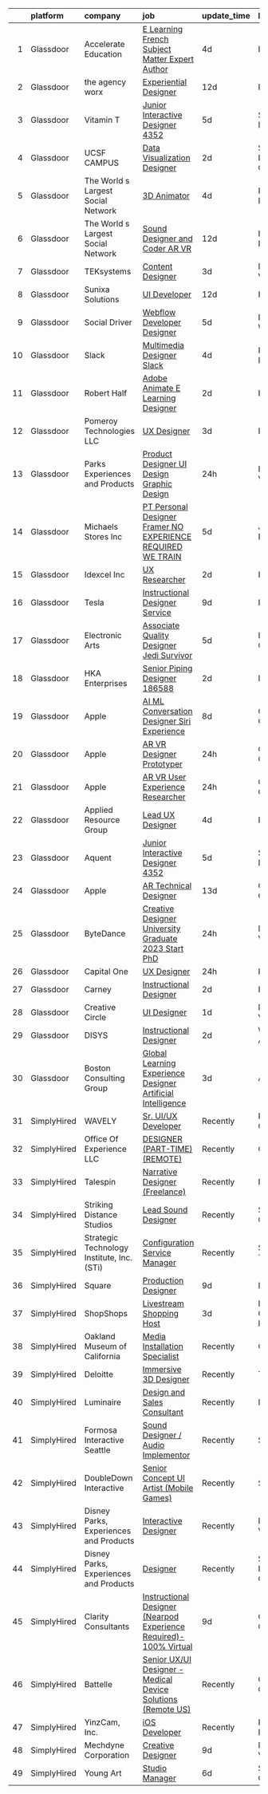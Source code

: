 

|    | platform    | company                                    | job                                                                                                                                                                                                                                                                                                                                                                                                                                                                                                                                                                                                                                                                                                                                                                                                                                                                                                                                                                                                                                                                                                                                                                                                                                                                                                                                                                                            | update_time   | location                    |
|---:|:------------|:-------------------------------------------|:-----------------------------------------------------------------------------------------------------------------------------------------------------------------------------------------------------------------------------------------------------------------------------------------------------------------------------------------------------------------------------------------------------------------------------------------------------------------------------------------------------------------------------------------------------------------------------------------------------------------------------------------------------------------------------------------------------------------------------------------------------------------------------------------------------------------------------------------------------------------------------------------------------------------------------------------------------------------------------------------------------------------------------------------------------------------------------------------------------------------------------------------------------------------------------------------------------------------------------------------------------------------------------------------------------------------------------------------------------------------------------------------------|:--------------|:----------------------------|
|  1 | Glassdoor   | Accelerate Education                       | [E Learning French Subject Matter Expert Author](https://www.glassdoor.com/partner/jobListing.htm?pos=106&ao=1110586&s=58&guid=000001839cac2199ac59a2d0501c6049&src=GD_JOB_AD&t=SR&vt=w&ea=1&cs=1_b5220df3&cb=1664780870541&jobListingId=1008167725099&cpc=32EE424DE2B657EB&jrtk=3-0-1geeao8e52bg7001-1geeao8h3hapv800-f973dfeba91b85d8--6NYlbfkN0C7xa7DVYBH82EOrPVl9wy0CRhCvggGIIc2dbSrXoZxjXj4ca3eaZqWrV7d1hEiga4Go4wP9EFc87mJf5jnSXbOl3Dm8Co13xOvY2qlYcTvjSbZ3ZsWK9JYS8Zq9FktvZZhq5g2j9I7rCaVMGkeZ4cBbT44wQtvlfMTPYQ-kmp50_Z5Cn5vzaAgrPryaeKzTzDMB33X_8sQgRXxnSvuBF5w8uhYavdks4BeVCe9Kj2MQ-Y1IX9MD4hKL08j9Kfkz1mnLhN9aATcSWI5moEQFXVrcBmPcauBwYkw0aZfeI1PFxuWeiVz3uRebIf1hxEa-DsNMKDIQirr-qz3IDnFoPM4-GkK3_fbK6_wjH4hYq4ycZtM5j3cRhts5EapmZOqxgCgklYprglLzlzAma5s_zZgW0bu5ZHMWPO4HtHn9cOwLXEbUfM2TCGVdm7H15MqJziTFIJMP26YwkzvuXNnSj7tHc5CMaypaC8V1wiN1p2XKn-IFEKFU96WqwnkEsXtBOkOIOLO91_j9H-eFhTVdG9_IIAwvAK6latJAXRrU-jevA%3D%3D)                                                                                                                                                                                                                                                                                                                                                                                                                                                          | 4d            | Remote                      |
|  2 | Glassdoor   | the agency worx                            | [Experiential Designer](https://www.glassdoor.com/partner/jobListing.htm?pos=118&ao=1110586&s=58&guid=000001839cac2199ac59a2d0501c6049&src=GD_JOB_AD&t=SR&vt=w&ea=1&cs=1_8b34b5b9&cb=1664780870543&jobListingId=1008151740696&cpc=654405A9B1E0A9F5&jrtk=3-0-1geeao8e52bg7001-1geeao8h3hapv800-e83289c7879a3890--6NYlbfkN0CNOKpjDIEH11s39GTuUki_mvxNbnX5BtDlH5CMrheAnKze_5JrwQ4joDkGUDohP_Swb8kvI57IGVheLEyWrqJYH2sZnkTZ72lSr6eYAZElRuXevluXizbSRAX2H05GsReTl3_dZG9GrYnvLAAnyH0JKj5A_zXyUM5OFuG20dR5aHIWOBED_kWMYdQb-djhSOKnizLzvD1GczOVSE-IesgXmHbNYcxLxdr_7AEs8T07n33n2mXeqp6t-4zIV9MPcvb4_tm7spukcQAKVeBb_U2zHsBVaKB7qsQH_NpqYoviKqwEwZbQd3gd_SGBiD9k94k6KGm6Yxcr9Gal5zllOHMnRBdZsFDs-jeV2x3PJHiDdQq8giArnDJgwHUtuTUBaQ2Jo4-kPk8Qs7bYrcIwflhW3LLw8ZnnLIU75w1KbRYm4-IobBisgZCc-cv7PHwjpxCfLI0jVauAaJ-s0wFvS9mFlLdJBRPSYvpC-kkfls38U80Zf6WL84iDYCBdVLj3D1n6afW9YY6ygQ%3D%3D)                                                                                                                                                                                                                                                                                                                                                                                                                                                                                                                   | 12d           | Remote                      |
|  3 | Glassdoor   | Vitamin T                                  | [Junior Interactive Designer  4352 ](https://www.glassdoor.com/partner/jobListing.htm?pos=109&ao=1110586&s=58&guid=000001839cac2199ac59a2d0501c6049&src=GD_JOB_AD&t=SR&vt=w&cs=1_9cacc2c6&cb=1664780870541&jobListingId=1008165450943&cpc=1CBFC3E34E2A31FF&jrtk=3-0-1geeao8e52bg7001-1geeao8h3hapv800-45dbbc2ffe009176--6NYlbfkN0DMrcEu7yrtATojKJA7cEzGQ3FdRGWLh0CZQInL4ECGI6k5tN82kdM0cJmh4vC7GgggQDvIJaME93-siCc8CewYdoUSr6PBPqrEG1KDMMpBVW3MGgeniwtBM2cZMBedkwMam2HPc019PgExOQnT7OpD9fpgr0syFxiBw5Z7WHLau1KrP4PXkGfbg7gbjKy8KokxqDTKAWQVRvrGNxrr0zKPPeQOE43M6gbourjCO2KElZOFQHaAnneQOK7lr_PABUNkOvqXnaHaE6YDPebbSDuWQGbCed4gRd8PH61O88ZkVChNY67euNANZwjAEJG7btqoR_JgXNR9N4ZvmiAaH3MMncl7dPAlqSmNrRkHG1S90aENlaWhtubautsB0FuzDFUWo08sroh1nTA1mjgwEuyf_Fm1PxkwI2Msw0EFjniqUk9sWFuUjnfxiiewaD1sDjPbjuBGdUUZuUd7azddZWheK-dGkoZ5dhy-fB0dDjU1nG1CMPb7Afem)                                                                                                                                                                                                                                                                                                                                                                                                                                                                                                                                       | 5d            | Santa Monica, CA            |
|  4 | Glassdoor   | UCSF CAMPUS                                | [Data Visualization Designer](https://www.glassdoor.com/partner/jobListing.htm?pos=105&ao=1110586&s=58&guid=000001839cac2199ac59a2d0501c6049&src=GD_JOB_AD&t=SR&vt=w&cs=1_21a4337e&cb=1664780870540&jobListingId=1008175438194&cpc=7AD1D84939BBEEF3&jrtk=3-0-1geeao8e52bg7001-1geeao8h3hapv800-3ddd33dddd30a37c--6NYlbfkN0DV5zfOjZnuakp9BqzDSh5w73EqaSI6i0_SpZHZC4xfL8FOZenw8RkJ5MpkKsEAeD-fC9hkLsFomHZMQbtX1YewfwjMm21nRU-ulcLmzzsBX-JuxtNy-Q9arib1mQr_GtB54jg6F9pvbGVZKoty5Kr79vpQ90Y2G_ZgdmjJLMsFAziNciHbsf7gKnV_AAXbhja-VXVZ_8FCRWgCwMn8yRPDHGnDxlbc_OhpGnKNXZMnwMofnVakAUtFSq8sqhHjVWcLRJLu-YmnR1fhIeoS--Y3z5QrTWsoNbTy_Y5KyRvnfTWSi7J3XMiITnHFt8nPwjg0EYqJky1nX02BW7_q6Np2Do3XqYrrXdzIFGrV_rOGv2Fx5NkBfT58nny7wIPq_QsUfShmIDJfuu78bXtRIgcPOFT-XT8nBq5amBaNfl5n6b6zqQHa3lvgD4Dz3EsjsPC9vuE7HY9n8FZtWQPW9Hyi)                                                                                                                                                                                                                                                                                                                                                                                                                                                                                                                                                                              | 2d            | San Francisco, CA           |
|  5 | Glassdoor   | The World s Largest Social Network         | [3D Animator](https://www.glassdoor.com/partner/jobListing.htm?pos=120&ao=1110586&s=58&guid=000001839cac2199ac59a2d0501c6049&src=GD_JOB_AD&t=SR&vt=w&ea=1&cs=1_30f29d1e&cb=1664780870543&jobListingId=1008169714736&cpc=3DB599BF2F4828F0&jrtk=3-0-1geeao8e52bg7001-1geeao8h3hapv800-c4cafb154d968ce1--6NYlbfkN0DSgjPPcnEdvoK3uuxfISLALE6pB1FR7YSHOr_tSg5_QGIhoz_2VqUepdcKLBLI_zSRz2imGkYwtHj4R2nPfAskDiHF-ujHuxSXyrFYSstU-PYMJmKdqUR-jbyw1-K9xgTOtCAWs-dPtDjAIv937ur3xSlnV4-ilVHinujZCegBKGfAAVVMSFzYnfr3OiS7kSQDuwOGPuAjU-SpYVm88W2i_wCr4ohBEEPOS29V0aUO3CamQ1DstPEWm6GCu9blL1tMt8f-bD3RC8UPcjkUAl6Jm0RGAKzNosuUfrjnHjgUDH69OtY1DQbG7ol6Ah4eZrJJWBNGghtFtxGNiYYBGf9LUyXPgO3mDbhm7-gREaHWe809Yxcmk_GLInRbm9dQ-q197yPFY-3GTMwKfRo079BK4IPcddShJnkvQQWSpzuL9pB53nLkLFNHMJua7x2JPmKzW69EFEBtedWPpS7p4gji7xmAjxpFYDJNKkyUmphNSb3rrIvMZqWqrXLJA8TPo8ZuXFeQBJXQjoPFIQR-B8FzoStxeH0uq3OTDCLiM6NEmesRTgxVxNsXjZ2z1_MJinBrnpFnfQKzdGgqnlw-GoH6)                                                                                                                                                                                                                                                                                                                                                                                                                                                         | 4d            | New York, NY                |
|  6 | Glassdoor   | The World s Largest Social Network         | [Sound Designer and Coder  AR VR ](https://www.glassdoor.com/partner/jobListing.htm?pos=119&ao=1110586&s=58&guid=000001839cac2199ac59a2d0501c6049&src=GD_JOB_AD&t=SR&vt=w&ea=1&cs=1_3f0894ae&cb=1664780870543&jobListingId=1008152609302&cpc=7F6F94E2229B3AB5&jrtk=3-0-1geeao8e52bg7001-1geeao8h3hapv800-2e4686032645991a--6NYlbfkN0DSgjPPcnEdvoK3uuxfISLALE6pB1FR7YSHOr_tSg5_QGIhoz_2VqUepdcKLBLI_zTYRTCT7JhMtiqNi3OrP12b133eqrb4zF0RxCKguowJYcZ3twGcq35OXFJs7qXKjHS0o_vS0FzujrqtOQ-aspwmXOze3vAbfrr7yvZ9EtAJKccyYa_KeK7e2SqW48ZOlkZ0AdkOVEmltEDjY5rhTkOD5Lvn1EIQ-_WLb_X_zqnJgmbEcjOBxGAts-zSUPKJBWv0udFf12Z0rZziwMm0h32A45ieUA8libmFa8HhFs4JmcZJXihzbEvtjbcLOFzzg_aVM2zHhfxs_Fn6wiYNQqUEiJzi8q6z4Da5p9_sp2aBXAxXZy41_jiFozLH7HVxrvFnyL9JmqVXwSZ1l4KJs4Apmu0fBghq3Jv-PZccCjakR0POO4W8GB5YAMT9RhSaydaJVwT58Rk6RmXhyu_pkz3ofnI60RLT19ByrgMsJPgUsvw9vRbSckCZyLCxaDhgwddXGMByN_kjD0zpWUCF5KtHZdoCcp8NglPHGV8UDSWvyKmq5gQQpBClEGaeLnDZwauFY-L35JPJy8exnURKqqUn)                                                                                                                                                                                                                                                                                                                                                                                                                                    | 12d           | Philadelphia, PA            |
|  7 | Glassdoor   | TEKsystems                                 | [Content Designer](https://www.glassdoor.com/partner/jobListing.htm?pos=121&ao=1110586&s=58&guid=000001839cac2199ac59a2d0501c6049&src=GD_JOB_AD&t=SR&vt=w&cs=1_6df0dd10&cb=1664780870543&jobListingId=1008172766137&cpc=2CAED5C921A5F994&jrtk=3-0-1geeao8e52bg7001-1geeao8h3hapv800-5c23b0692e70d235--6NYlbfkN0AuKz8EBO1xHDEL7V2YF9xF3dC_I9B9i-Zw2Jh8clPMK3KTieKealHQMRxLfyLBLKJ4QXP66uOfdwizqrx5IHsmziXrGj8iTkYpk2ObmCVm1Sf5eFc0v86RIiYqSTutH28uyHBUSROFHEdjVCAEDm-WQoNW0BvX-pATjsluuwQ9npgOwAp0_rzHpdRG9JQ7g8tSeNtvg6T7xpGVFDwFivpS3o9yMNcGDCClQM67J0XOp71_-KbSnPKQp4WCz2ZMOUvlxPzRhrgBa-Pi3cdM3-Mw9dYgSvK5b-BKkVXstfrtvfigT6k9odQ8Mw6BwW11EwlUU4xbraY9NOzPX63nDWcS_GPSggmt6OMcdj9cmC-0sSBwHl6ik9C9f5sTFe2CiSoBK-pTQ6cmmPSlGnHbjMMCy0fbu0gdhH3OCvxTlWCNO17najkObWTA0qf9eskVpNxBeGLq4kG5u9aQY0HxXmN6fCF_ILunn9XhDUmWKy8VwjCN0SXW3Tg6WLNOw8vyKS_QsRDlrb6yIHzyLbG2xNKnxtwa6JdNbMEB0Ktk5FsU81J1ulT1vydjqX1r92LJCtMfI_CjH2zV-jS9yZoYyR7d4ik7DpEWGt2dMRWIvsGkOqcXQ24FNat5G4TotefdDeR8iWHOA5tvvm8dEQgLQecVMMz1iyzhv38aNM9qgkvZiYOgDVbwD9CJfMlTzV4KDxR2yeKkOBaEF_6iFBNsR2iV_4NiYJr2Q2dKfeMY8Ro9PAKGeh620xVnivO_PaynG6nlXrBg6U1dDke5IcWdv7TRqsufiBfgQRnQx5VfKqXwl-Zbgu4s-wzEvGfWXUa6ag1cPfFwQiQp73axV_RN7_VLs3wbdHHmq1uSGRu8Y_U0UHNj7dpAR_nmQ2ApCh8Cxu5pFUK8PaO4keXfmmdpuz1E6q5yN3NBY8fQxoO6O_Qp2w%3D%3D)                                                                                             | 3d            | Mountain View, CA           |
|  8 | Glassdoor   | Sunixa Solutions                           | [UI Developer](https://www.glassdoor.com/partner/jobListing.htm?pos=126&ao=1136043&s=58&guid=000001839cac2199ac59a2d0501c6049&src=GD_JOB_AD&t=SR&vt=w&ea=1&cs=1_d8cf8f31&cb=1664780870544&jobListingId=1008151517508&jrtk=3-0-1geeao8e52bg7001-1geeao8h3hapv800-1be69a345728f09d-)                                                                                                                                                                                                                                                                                                                                                                                                                                                                                                                                                                                                                                                                                                                                                                                                                                                                                                                                                                                                                                                                                                             | 12d           | Remote                      |
|  9 | Glassdoor   | Social Driver                              | [Webflow Developer Designer](https://www.glassdoor.com/partner/jobListing.htm?pos=130&ao=1136043&s=58&guid=000001839cac2199ac59a2d0501c6049&src=GD_JOB_AD&t=SR&vt=w&ea=1&cs=1_1b599243&cb=1664780870544&jobListingId=1008166698820&jrtk=3-0-1geeao8e52bg7001-1geeao8h3hapv800-e17e88c4ed5d0655-)                                                                                                                                                                                                                                                                                                                                                                                                                                                                                                                                                                                                                                                                                                                                                                                                                                                                                                                                                                                                                                                                                               | 5d            | Bellingham, WA              |
| 10 | Glassdoor   | Slack                                      | [Multimedia Designer   Slack](https://www.glassdoor.com/partner/jobListing.htm?pos=127&ao=1136043&s=58&guid=000001839cac2199ac59a2d0501c6049&src=GD_JOB_AD&t=SR&vt=w&cs=1_aa2d1ab9&cb=1664780870544&jobListingId=1008168600721&jrtk=3-0-1geeao8e52bg7001-1geeao8h3hapv800-41edc992cc70fed2-)                                                                                                                                                                                                                                                                                                                                                                                                                                                                                                                                                                                                                                                                                                                                                                                                                                                                                                                                                                                                                                                                                                   | 4d            | New York, NY                |
| 11 | Glassdoor   | Robert Half                                | [Adobe Animate E Learning Designer](https://www.glassdoor.com/partner/jobListing.htm?pos=122&ao=1110586&s=58&guid=000001839cac2199ac59a2d0501c6049&src=GD_JOB_AD&t=SR&vt=w&ea=1&cs=1_fc051688&cb=1664780870544&jobListingId=1008174208456&cpc=451933188B21919D&jrtk=3-0-1geeao8e52bg7001-1geeao8h3hapv800-e44cb873e4c5f742--6NYlbfkN0CpzDdaQkua3np5pkmj49lKioZwmwxQ-yx5plwbYmV_M5St0DD8rCm1jUOl75MmY2EGx5Gp5zIlKcq1jkiD2SQ7y6Of9Eg9JKF7Zr7ZNQGjlDaLLDketaZ8jXIAExsysTkFRlUY_2VS9-k6g1AhFXP_4BavOt6vcFmij7i5l-6JITQ17GK0h1_0xYng4Qw51mp3_-PZZWzUdpWD2GjFXmlWISWxbC818niqcxNmu5dCqbbnfqgVV7qaT-cA74B1ga4yATf6N8dzQhvbJg1UOOohrzLUuGibi5TT3G-DuMulDGryapjU2v3k78d_DOpMcaegtpuN0oGBhy7BiU-fxgasTqMepEd1DiPBztNBxaGzceygTj7dpmrU4nm5VOg3qFEDY-IcO4VstZYbCHSPsyFk_2s01SHhd41D5jfhAc2BFAOzXeXshbAR9K2GdQxOSfpgowQ_SXSrsFbFPfGQWAGRs6R3i18lb5TehxUZbCgPDDbLM257hvxvAofMPwQ4pIsZEZtm89lJUQoGVM2MiYtK0mGVrPbIYZ2S_I-XKKLp7nnLQ9m0PBEnnXlbuEv_hiFIyqACZeAX6A%3D%3D)                                                                                                                                                                                                                                                                                                                                                                                                                                       | 2d            | Edina, MN                   |
| 12 | Glassdoor   | Pomeroy Technologies  LLC                  | [UX Designer](https://www.glassdoor.com/partner/jobListing.htm?pos=128&ao=1136043&s=58&guid=000001839cac2199ac59a2d0501c6049&src=GD_JOB_AD&t=SR&vt=w&ea=1&cs=1_c1d41baf&cb=1664780870544&jobListingId=1008170934366&jrtk=3-0-1geeao8e52bg7001-1geeao8h3hapv800-73808df76b154699-)                                                                                                                                                                                                                                                                                                                                                                                                                                                                                                                                                                                                                                                                                                                                                                                                                                                                                                                                                                                                                                                                                                              | 3d            | Remote                      |
| 13 | Glassdoor   | Parks  Experiences and Products            | [Product Designer  UI Design Graphic Design ](https://www.glassdoor.com/partner/jobListing.htm?pos=112&ao=1110586&s=58&guid=000001839cac2199ac59a2d0501c6049&src=GD_JOB_AD&t=SR&vt=w&cs=1_64cb7186&cb=1664780870542&jobListingId=1008179199135&cpc=FAE5E775D180B2FB&jrtk=3-0-1geeao8e52bg7001-1geeao8h3hapv800-a82b1f04ed5d7dd3--6NYlbfkN0DAFTyt7pbDCC2JPO79CSdi1dIb81yjczP5qsKcZIxgiRd1qisRd4re16D_VG3-wzXajtLOTOPL8umXa51HQ-7InxZK16X0KtudOBtEiQxwfl4uIHb1w47naUNVGPPVC6nQrCM0xZmmpD0gFTDC9p8H_i8VQwzW81l0K-ZqZnOYeMbG9mmJ9fPrj5TGQqdahhfacCtF3EvPfbcarTQI-hj0WGzOvVkVNL7xU5JBctjHePu7htiQxOgNvIXb7AIqa52n_TTuM1PU1CeS29fyT9PHPOc84b1N7l2V2aaEFpKWqHbuSbtM-h8yhxc8s-bG6w9ZPApVf9qfdAZYcIWWE2FPte5Rp0Jhp7h5J5y7EoNKVZOx8jpQ9Qsm-bfMP2Ize95eSFnitP7H-Di9rs6TRs42IpshufuR-na26wJBuJQXHfTNGOkuqq4ppPQgHn4yfjI%3D)                                                                                                                                                                                                                                                                                                                                                                                                                                                                                                                                                                                | 24h           | Lake Buena Vista, FL        |
| 14 | Glassdoor   | Michaels Stores  Inc                       | [PT Personal Designer  Framer  NO EXPERIENCE REQUIRED  WE TRAIN ](https://www.glassdoor.com/partner/jobListing.htm?pos=111&ao=1110586&s=58&guid=000001839cac2199ac59a2d0501c6049&src=GD_JOB_AD&t=SR&vt=w&cs=1_dee708d0&cb=1664780870542&jobListingId=1008164564686&cpc=32EE424DE2B657EB&jrtk=3-0-1geeao8e52bg7001-1geeao8h3hapv800-c333f386c95944aa--6NYlbfkN0AOFw-YaceyPV1V2kprHLZbtLl7-eeXaDc6_Kczxv4djvGN8sdqDFgpDEA7DhbyNazHB2sregEVs3fgNkukfRYt1uLp0aBNRj4FC-uVyXk8a0RF8EPWfDeT3WvyUSj1rgTuR-JvlGOTSIH7WuApohhzMuj_ColLvJUDXOOeNNpZMzr4gDks0h934nQD4UGaO0BnthqEuMTRObQJuHqwitq-qt2EkZPWsxVpPCLvWoSVhtCSYSheoOVcVq1aNzLHbjTYxOp0u6OphOJXwemvhGTdTC3d1LmLw5N90Svsc2ongm3absCEt8bvGB7UE9Q500m7e8SYKBwCnOnDlUZBLt8jYsqPRSBuCnVsxq7qxAl6FdLaTxHrTWKvCqTTrTM0z9LJ1umBCNpv0ll7QOOf-d-5xb_4MqdvgkzJujRLX9-LVO1ccc4ilJgZmFhLeuiRYf2Hd5CMTiBDn9dkrYtnPZgz88nltdipAeETDT4SBP0DRyCW0TR2WptI-uhODcvPkl9CEIX4ZOhG4d-JP8KTpow1EbI0EiJ2f5RkQCmPv7GomJnN6s9tfiqtbAXla9cBCn79YWPgOQ1_pX7l2Vlc1jopzY_PXw1C9TJrjhcJB6BAx5vqBD46RZSsvi7ZKj6N6g_Q81yv3t8O6w%3D%3D)                                                                                                                                                                                                                                                                                                                                              | 5d            | Jacksonville, NC            |
| 15 | Glassdoor   | Idexcel Inc                                | [UX Researcher](https://www.glassdoor.com/partner/jobListing.htm?pos=110&ao=1110586&s=58&guid=000001839cac2199ac59a2d0501c6049&src=GD_JOB_AD&t=SR&vt=w&ea=1&cs=1_ad67e32a&cb=1664780870542&jobListingId=1008174807494&cpc=FAE5E775D180B2FB&jrtk=3-0-1geeao8e52bg7001-1geeao8h3hapv800-4a2a60d3c22e54e3--6NYlbfkN0C1beLorMS4DQK4J0s-0TTua8BpogpsbcD3j7I0XAPy2M3V88sGuDsTOZhcLLvcT6-HeGqz8Q8Vxxs8n3JW39ZKvnFJJ7CAtSdlGGu9Kp-EcB1CoMYfLHFbxTB6YlW2iQSdcC_G4DeqL7lAiytmzmvlPe_XALXQC8K3zWOA4qXrJOWdM8bff3asAy0ri4ALv3KjnPPUB_T6qhHkxBOna0smapj8h89xDZ6PeCOUx29hU81FAT03qOq_7BDMpliyi-ATs6_S98RK40NzFBy6mcIWJsvzNArWJ-oXFI6vNC-T3Wy118glO8-Yn7hTbpBj3XrMX7jVwkwmAppoeeWtdLuMAzLl9SDEc-TPCC4A-q_R4aXQTLtirODASS211Q4lbcaKemc9amK9ASfQQH0Wj3WvOSe4PaWk-IatJFD4LQkwlVDB41fM79uHW93jPGeWP8RatHwVAgNXsZkX3nx30V6zT8NVK7RZrixYA6dbHkBNlZpzrxgeDw7giqUv0UxcI-PFrIEBbdbJvNu18Z2FF2X7-v_osPRZ5PjH9BW56jn5xUHDQKNWNK22rKddMQznZDESvtiLkCcQSplagp3xtYOveWF-FeKj_FTRKSbBBbPUqyf3muJhE_zYQPDDRk-UNNh6ShWHq36jMl1QaZpgkpo7yp1jTNbDOvC1lHpFfdDoIHFN_EJ8HyhRoms6D0v7ckHt396XOwSNdiCsIaBlL6zOhpvvRVzvaiap5lT3WtTcSgymna_hwwXg)                                                                                                                                                                                                                                                                                       | 2d            | Remote                      |
| 16 | Glassdoor   | Tesla                                      | [Instructional Designer  Service](https://www.glassdoor.com/partner/jobListing.htm?pos=116&ao=1110586&s=58&guid=000001839cac2199ac59a2d0501c6049&src=GD_JOB_AD&t=SR&vt=w&cs=1_38ec2f6f&cb=1664780870543&jobListingId=1008158819873&cpc=F41FEAB56D215062&jrtk=3-0-1geeao8e52bg7001-1geeao8h3hapv800-dc9609068e5f844e--6NYlbfkN0BkX03mv_qGbDFMol2YHqLRvzzvm2LmpzMO_FcYL_FtJlnJTzsjtFTdelRG5HbGrIf48uuBwRKZvcWQ1Un0fgLd_dD7FSDw4hQ8XRoZhTCbUo5-_dfcFZgnbPV0-PHpe_GzaAwlJqskdDENrnZPeUd2no-XdBnm9xp1n58FhoCuc7IabNRiHZPl_w7lGLWZgj-lh_65FnljhRVtL-KSdixL_3XIXrZPPZwqL245qvs-CgiTD7ZUw90jOgzRBLQoj5lDH0K6c6lV5wETfnuozD8nM5LGkSeyeVVeX2h5Le7D1CxRP0kFfvwfQUzhJAm3wDt1ENtJ0v4ziPOf_4DL-_KTEoF4rz0niRPqb2B3gs80MuF-jSkFUzfEaT8F46rujpmAUYy96X5Kgr7dLjhuih_o3tUt4Qwh9qOR01NnGDvM_ycvHZHp0sa21fE0MVFXMTdjgMr6MIdEZFy1WCmHO1BRuV46n3JmoEFqfS2iCbtbxgw4BBTQZi9wXbrI266tCVw%3D)                                                                                                                                                                                                                                                                                                                                                                                                                                                                                                                            | 9d            | Fremont, CA                 |
| 17 | Glassdoor   | Electronic Arts                            | [Associate Quality Designer   Jedi  Survivor](https://www.glassdoor.com/partner/jobListing.htm?pos=129&ao=1136043&s=58&guid=000001839cac2199ac59a2d0501c6049&src=GD_JOB_AD&t=SR&vt=w&cs=1_8008d6b2&cb=1664780870544&jobListingId=1008165352335&jrtk=3-0-1geeao8e52bg7001-1geeao8h3hapv800-66af7e5dc29826f8-)                                                                                                                                                                                                                                                                                                                                                                                                                                                                                                                                                                                                                                                                                                                                                                                                                                                                                                                                                                                                                                                                                   | 5d            | Los Angeles, CA             |
| 18 | Glassdoor   | HKA Enterprises                            | [Senior Piping Designer 186588](https://www.glassdoor.com/partner/jobListing.htm?pos=113&ao=1110586&s=58&guid=000001839cac2199ac59a2d0501c6049&src=GD_JOB_AD&t=SR&vt=w&ea=1&cs=1_e1562b71&cb=1664780870543&jobListingId=1008174123321&cpc=FDA93C03AE7AED37&jrtk=3-0-1geeao8e52bg7001-1geeao8h3hapv800-43042e21171e7b19--6NYlbfkN0D2Zbx9XuZiwQ79GU-6D-_G_OF5jUrh-BR5XA-QHW_xVEvvOjbjwa9TzC44A7zOICtFTHilMOnx04jLJAONTLWlpUPDsgOIMygdOVcIY808OuHPTAK0elDLzTqgYomLuJDJp2AkRUEgVvSHLsFGUPJZGhAmZqeCxRHPWyO302OawFiCvW938j3AnHCorLdrD-UCmvE1S1SKwmQoV4iq0CSvWO43F1HI6NX6P6x9E4APrJrXAC8dLlPqqcOt7fd-RoViygUoPJH4dZGsLXvVrkaZnJkcBnUwXz7LCF8776yZGcl6Xrv-r6zqDd82yl_ImtitqB1e3nG8WbV4tgFvyp4qVA_bQus4u-Wz-XuXfRhHeBwKFtf3bDfvEw8pCdWTlbJ9jsLH2ba1262Nl9YAWJmNgFEtgIcJlLeaqdpOlMwjBtI6egzD1xE2YKdaNWyJEE-XJ4ntd5tJAkp9HRAmZXSGSr4fSbtc7dkiGz1k2dBxT8mDdgtCfDo067iogRMUc8M0oq1yibqRbiE3w0ZBXaW_)                                                                                                                                                                                                                                                                                                                                                                                                                                                                                                       | 2d            | Remote                      |
| 19 | Glassdoor   | Apple                                      | [AI ML Conversation Designer  Siri Experience](https://www.glassdoor.com/partner/jobListing.htm?pos=115&ao=1110586&s=58&guid=000001839cac2199ac59a2d0501c6049&src=GD_JOB_AD&t=SR&vt=w&cs=1_23288ab2&cb=1664780870543&jobListingId=1008159889903&cpc=F41FEAB56D215062&jrtk=3-0-1geeao8e52bg7001-1geeao8h3hapv800-728f174f031a68f5--6NYlbfkN0BvKrLyj5gPmtZO9T8euul8TCxuuKNOtzRJOomxnwSEodTz2Bc-sPZlt2Zgji_QUXG9yhP5Ohtxv2cHd2UCgOlNMUq9ORobIZEoW8tthAh3e0OWAiENUy0UoculAgh-PRF-P0XDmWttsji6x0GYHDk0V9IZpbVNIEwEcC3MiScVuZ6m9l33oJiXuAYXBaR2P26qMS-b-FUZhuFQHBhs7DipDOmodumh2MA1lqtih5qLs_ZSyPRLA1zNmFem5IlhzuOO_UE20MjcOGOyq3oB3qd0cQoXpf8WrUjgpWFVNdvuSPVUIZfmKPKxkuDFDMPgj9ruJCSoMgQpcVAKeTDzFiBu9a78mPmmtNPgZDhzLggaNnpN3zuBOAgs2f-3FthBuG7mlXChfhxYiuXBuvUy61rTcsSQIhxJOTH2DKtMM9jqoCz4mleMWzc3RJlGxkJdEvHWlAWLhA0lMWN3vDGxOrRnCphaOCY6DaVXjK0798y1DgU7SXNSOuLZ1Lul7ZrYPleLyzW6tv9aaz4p-5d82982y_c2Garx1wMx-zeKY9_1R7rvVrge949Z_aAuuN02_kqrHgytcY6R5aayNF6HhwJEp6EVQ6fOAHwTauvLa9j1AH2Qcv9av7gAy03XoUl3wwYChrH2V_OZdKnraYHZ2rkB6qctzoOYA5W7USY20kFckATGxCx_fT8kC4ki_MYVtZ-orvulYniwySpF5KWvIzsaCjgmCc6_IYwr90fTgFfvsnRsmW5uzYcD92hcIhpYJd13ResgXFUPkMHrhwgArLc9RV6kdVRYHC_V-8i5TUsWM7OH9TvjViTkv6-Rc8EWVD2qrtW3bvZBZQWiOKakki6LWtIKTOjImQsgnhxgQ4tPjf3rloE8olyWfWsaSth_cdtfvzL31x_swDP1wJCxPMsr--u8Svrp1-UO6yL5RZoO2C0QzNfLC_gigjd2nB4mhqfapZInQ1DEEKA4Wie4mzlmTEKvDoQR-9gsX66iX3zi7A%3D%3D) | 8d            | Cupertino, CA               |
| 20 | Glassdoor   | Apple                                      | [AR VR Designer Prototyper](https://www.glassdoor.com/partner/jobListing.htm?pos=103&ao=1110586&s=58&guid=000001839cac2199ac59a2d0501c6049&src=GD_JOB_AD&t=SR&vt=w&cs=1_ce9c5968&cb=1664780870540&jobListingId=1008179658249&cpc=AC285F3A3ECA6BB0&jrtk=3-0-1geeao8e52bg7001-1geeao8h3hapv800-1e2306dd48203bff--6NYlbfkN0BvKrLyj5gPmtZO9T8euul8TCxuuKNOtzRJOomxnwSEodTz2Bc-sPZlt2Zgji_QUXETUPmhNjkiVdXO9XHS5LgUiCVolRyET4SxhT7RrSeUXDgA1fRTJRWooRWkGLKYMqptyyXUMNSnwVOKAXTkglAXiWtByn2F8gh9h_LIhSDVQiglR3Nn_fw2ffznxDvUsxda78Ks-86uxGCwJV1i1La9gmovCjcO6GmJXkkti35cCaEcnf7YQj95IDe6fnpRUtH94AvReIlZ52QblLqkFvNnAQkqILlMIQu7HAh6FLtvK_kqxZyRP8D_O9u9X_5VOupqoACeZZvzJ3nrpCvr9SVttv8iftTZQxqbgFmbb3x8ocFXAKvYuWa3YV8sWhrDBF_5qXjuhtd_rDkVKOw1JucNUS4wUd9XbtXbJBV91ippfsIJB3Klx8NmcubPzpaKN5amOjmQM7W_pbrmtuKUV0jDCaGP1VUDm2QGx0Dt1fm5Qu5jSdOkwN2Xok0nc7aNXTw5QhjRz1kYOGzrzjLYwZA6MpsH6FlTe9Rcd0ZlCMC0oOxh9zcUkp4BoOIsjCSmYMXimOJjdNjybTmOMB7vThx1QnOmZRjnOoT7J29nZl_QZKe-VM4xHe86tZHy3tx5fQdu8mPkujG6t-VAMAb-GqAAh8niCvTIJjAAgchJDZGsysjzh_L47-6-8rrp01RAYiGFurb69iFVuATFQmLXL0_DRZr4wmgKSM76cin0aRH_dt3BALXT2ZY2QfQlkWs0jZoSWSOi2mZ2IKy9_SGsozmfpbeQvmvMkfjW_5NeEhltGrcRVyoWCTTbipYRrN6okDZN_-qV2Aa0L0mlsJnUZYQcldIN6zAl7a2XxhO6fschq8XeHdUCqCab0wN4vAL7F6-raes4nDlxqkhqiQ8EjJaOnRONanGFGkumnNWUxx1DDTXvWZkXfr-VoyDv_tHuoaTEzdgvP5LJmYF1rcszwHzn)                                                | 24h           | Cupertino, CA               |
| 21 | Glassdoor   | Apple                                      | [AR VR User Experience Researcher](https://www.glassdoor.com/partner/jobListing.htm?pos=104&ao=1110586&s=58&guid=000001839cac2199ac59a2d0501c6049&src=GD_JOB_AD&t=SR&vt=w&cs=1_c23330d7&cb=1664780870540&jobListingId=1008179658237&cpc=AC285F3A3ECA6BB0&jrtk=3-0-1geeao8e52bg7001-1geeao8h3hapv800-c4120a8661aa136f--6NYlbfkN0BvKrLyj5gPmtZO9T8euul8TCxuuKNOtzRJOomxnwSEodTz2Bc-sPZlt2Zgji_QUXETUPmhNjkiVWs0wni6YE6eWnBA2FYBRBNUzvvz9863hwAJ1SgkPs3OOHbj-FHTzZVGUV0xaxTo2aXGp-x1RL_FKHIbmMsyO1I_2Pw6Mz2lPe7t2SDhKaHayVgpD64hHctBb8Z_RqbLluX531zqG6C8qKZezJHmzZz4dhP_URQDtAZtnK_733-R8SkOrpJ7GEFAiVb98jC3eTD8pzfPZLF7lfXo-nzUQRhArPfV03fj2BVhKoCYvyUXKDpjNdjTfXbtCql1QdUYXmIKWZBe-UzvqX6-HyTnHRzsg9XvcNLVXLEEDW7mzVSmFHzEUKDHuNYJrrtee0pN7309DrWiRORWD5k5_mzOq7sIaPfqJOC0s4KS92XAHfkBQ2SJRpIy_dApzGUXmJZyOxaJzVf79Q19HaBDGts7sf40WeohchV1AaXB01nVCmJ5u-Cip1sigarxQHoST-UpAKpRVTOwy4ZEVV3fZ1QyFPhjWPOf4lPHxSrlVUyz57K_y32kz5H0EfmK52FzETX0SLAdPma2S6HCGIlnFJ1pQJJ9_yQYr84udW8uDJbhde7i-99TizFejYfe0mQPmQWcOlaRlVnheEYXIoWy0WuXimmPgFz2yBwGxiOc9MHOT-a4obcErBHdv3Y9fu__xjzPO80k59BK-0PQlPEUJwOBlj06nb-hk5Ivbfar-a2YiUEMegi4-ABAAWqjVADZM4yZuXqdge229hGw-AxMDgmsDKqzKDKsFClFi-QTwrab8E6ZXBBgs2j5a2S-mLiB0r5i9qpFqyS_EbauSepInPsQMEY4W5q1Kgc4_8wlQkNazNWNd0LWVYIMmwFjJZJnUtzrQg2N6fe0o4hDwr9iB7Li3NCfSUY8fVR7lESrrQpdqJvN3Wiu92M9q5jmzdjjC3aqEOPu8tWP9BTtNoHJ7xR0uzs%3D)                           | 24h           | Cupertino, CA               |
| 22 | Glassdoor   | Applied Resource Group                     | [Lead UX Designer](https://www.glassdoor.com/partner/jobListing.htm?pos=124&ao=1110586&s=58&guid=000001839cac2199ac59a2d0501c6049&src=GD_JOB_AD&t=SR&vt=w&ea=1&cs=1_33fdcf5a&cb=1664780870544&jobListingId=1008169166504&cpc=AC285F3A3ECA6BB0&jrtk=3-0-1geeao8e52bg7001-1geeao8h3hapv800-03066db91e789687--6NYlbfkN0DPzcfDQ9fWfjulpa0UDf03bIveiaHFWAJRfRt_PX0ZF7GIuyBWnA6X92kwZvRj9XsvEPwMqdeYhnLHBRMPsKFSg-307hxRZj13aha4IEDswF0JrVdQMua78P--uTZNHGyag7NkmO_OuGvIcqparIq6ABhBlOENKw8fiaIRMimAfWtNHsAE0gQ74zdB9lE0-wa-ow0JI8EgwG77WAz0r4hp4ijlzrSjf85qZRZcjvsYXelo7KyuyuWhYi5VTAgYRzNEooRnAKm1HQ_YH5gBjnHQquBE5vcIeNJpm5qA7ZT7YieSPGgIHWDdmYJNs3VsQCwbtGbjr6Bi2NOWVkQySf7hwtR7UpHAH1ZNtFrSfjRdW1wSItH1pIMluCbsiAqht2wd-zwmelH3n5Z-O17RBwO48BUG6Mzlc-y1TSP694Oiuv25mCpVOLSo57f8JyVOnQnbQ_x90XVinQfp1r51ldOKw5796zkzwDi494YkhkVGTbsXMsmJ_RsCPUcxzrIa4V7U6_R4DV2le-IJAXK4twWe0U84ZVQOuV1tvPwo6LY1YQ%3D%3D)                                                                                                                                                                                                                                                                                                                                                                                                                                                                                        | 4d            | Remote                      |
| 23 | Glassdoor   | Aquent                                     | [Junior Interactive Designer  4352 ](https://www.glassdoor.com/partner/jobListing.htm?pos=102&ao=1110586&s=58&guid=000001839cac2199ac59a2d0501c6049&src=GD_JOB_AD&t=SR&vt=w&cs=1_c0ef3cfd&cb=1664780870540&jobListingId=1008165513680&cpc=9908D8D4413DBB8A&jrtk=3-0-1geeao8e52bg7001-1geeao8h3hapv800-bf130ab23b83691d--6NYlbfkN0DMrcEu7yrtATojKJA7cEzGQ3FdRGWLh0CZQInL4ECGI9gD0Wolx9R2v-Aex0-GK04wuCgzflPBRkRQfW92hu5bdB7I5i80oD0xKC7ZbT0oWx1mhDK9tT_G3lq83ALv5_npUo_hMljb4KaRsw9wJdbbIoRv6v9BEzOoHSMB09PFnPDaNrr_cn_z_5F5ckbG_oMosj0tCZ6ySzXBnId1d35Hq2RWcQImANhio4xlKJ-tR2Aqdx7uJXgkib0oo5pooWk3oubtMjj1ru91gOX5ONLugY2iwMmpnXmgEAVl4SsMb04yk-xVUvfBlHxJnJDiRtN7knQGk7fXb3s7yHfQajWLWNPlWbKgdZzRCfqQPLeudjXE7wvvwzvPmjYKGLKyju_MimlVQH6kF5EzWfwXNI6Y9LluN8PiT_-Q1OZ7pPw8PlsVugdfe11GCewfqimguPMjrMDKU6LQ3A%3D%3D)                                                                                                                                                                                                                                                                                                                                                                                                                                                                                                                                                                           | 5d            | Santa Monica, CA            |
| 24 | Glassdoor   | Apple                                      | [AR Technical Designer](https://www.glassdoor.com/partner/jobListing.htm?pos=114&ao=1110586&s=58&guid=000001839cac2199ac59a2d0501c6049&src=GD_JOB_AD&t=SR&vt=w&cs=1_cb4a99ea&cb=1664780870542&jobListingId=1008148531615&cpc=654405A9B1E0A9F5&jrtk=3-0-1geeao8e52bg7001-1geeao8h3hapv800-89b7c27963cfaa52--6NYlbfkN0BvKrLyj5gPmtZO9T8euul8TCxuuKNOtzRJOomxnwSEodTz2Bc-sPZlt2Zgji_QUXEpmbHp1tVmBDJ9mdka5Pie2SbPf3VTxnfOawfAG0JSdKl8Txl0oWFsE7lZ-n53MYTlE6kIkFK78ZTweg09JRSUoTvX04zGstaZ0kdzpM_RxP6T8Se2HfyM55t7_k6FpTvaF5gy05o-NFWh_IFMy-28q6NHlKklIA5iHHG8oOjokRtnGdZ_yApcC13XTwO-02FrZdSshZfhVpbf6vWYZe9hE8YXoSKqqikpBy5FDuKUeVrjs8kHGJ4_5Ch-ys3HDQxqvp3lL-x5lUr80ASLptj0DTSztexUo7aqGylp2ZZFiQel5_jQwVh8Ynkwpd4faue6IeLvj1105SKDbtlSZNLQI-3xbs-vohR8ig6utnIjWwx7eMC-EjJlSG2DP5gLJZwwYfqCgZlqG63T0RmTnGjucZH98VhzAcx0zm26XCzfccD7fD3VAMkVK8chx7ma6XRvu4Tj0wS8TbU5yGy1rKB9Xvg-a6YMwAfene2Ft-RggcWOJVaD4KgS37jzpJywxytY-XTl0RVs7DjzcB08gFsoV0ThMLinrD5FyoP7MkFqst-3J2Jl-b4tDB63yeVCyzz6oItg3hQF3cBU8Wv1D45QJjkzc2ldgC25QWF7qK3EF5EoaS70SwDYZILpSVq2tO-hKRNpycmWou9UPOGKjgvyCpMqoC3Ia7TgLRsvgm4GdTJE_Pbw6gQXVDfvd10IcSBW_TTXNcWJCUyoNjVpBbBTOqudE86_13p8Wz4xIOxj-nQHKKr8I1Ej3FUq1pJgcG8pVak0QEFTem2ri0CouxTWeWYyW2Vj6FJ4vq5yD1W7jEV1tZQwL5skuoJ9MQEMBoaA7PGO_7w0tWTWcGNRlMvaxx6mJQN1R6KPA1fu0TtQQXmYAqS7yMp1ssamhYU5ZkHJF-4YypGXcg%3D%3D)                                                        | 13d           | Cupertino, CA               |
| 25 | Glassdoor   | ByteDance                                  | [Creative Designer  University Graduate   2023 Start  PhD ](https://www.glassdoor.com/partner/jobListing.htm?pos=125&ao=1136043&s=58&guid=000001839cac2199ac59a2d0501c6049&src=GD_JOB_AD&t=SR&vt=w&cs=1_00e83bef&cb=1664780870544&jobListingId=1008179512878&jrtk=3-0-1geeao8e52bg7001-1geeao8h3hapv800-ebc0cf2f8d7696e3-)                                                                                                                                                                                                                                                                                                                                                                                                                                                                                                                                                                                                                                                                                                                                                                                                                                                                                                                                                                                                                                                                     | 24h           | Mountain View, CA           |
| 26 | Glassdoor   | Capital One                                | [UX Designer](https://www.glassdoor.com/partner/jobListing.htm?pos=101&ao=1110586&s=58&guid=000001839cac2199ac59a2d0501c6049&src=GD_JOB_AD&t=SR&vt=w&cs=1_dd82f646&cb=1664780870540&jobListingId=1008179221365&cpc=149B3D5996025BBA&jrtk=3-0-1geeao8e52bg7001-1geeao8h3hapv800-b40f3cb92be583cc--6NYlbfkN0C3j_zLGvpMLCdiZ0WC46XqVTA1VMZzOzKXPhAXwYlrNb9EbKZEg8x0wzjxx-xvfPpXP8MfYKE4wgImzSkKNj89Ej4x__fGLiQRJrU47giMpkytWjXfSUQ_4i9M56N0J0AyLEoFCO4axmq-BuZ3BbJO8yhB798aHjYwcsCfGvlBlg8fZJHRV-ANMXWXBrJU1E7H6w4TV6Hu9Mqu3Wjm4J8hSvK9xzJMOnubkENCudfRcp2J9CI6CJrG-FqRdX3ASzgDt60MrJpbkQ0RZ18i_SZ5I0WYMW6JvikXrzOZiRYrLFD20uhyH21NCn5H7nMHQCvtmYgMgL7ODeRDsInPnALjub1le0feOHTlSqPkywNk8zWHgGTGgE_ax709Pin1tD_xktu4zTLsleQ8UzjpRjtLADcCLV-3vmpull0QSTD4Omgw9nsfqwZ8XTF2aRtQBz8%3D)                                                                                                                                                                                                                                                                                                                                                                                                                                                                                                                                                                                                                | 24h           | Plano, TX                   |
| 27 | Glassdoor   | Carney                                     | [Instructional Designer](https://www.glassdoor.com/partner/jobListing.htm?pos=108&ao=1110586&s=58&guid=000001839cac2199ac59a2d0501c6049&src=GD_JOB_AD&t=SR&vt=w&ea=1&cs=1_79ec5aa5&cb=1664780870541&jobListingId=1008173775938&cpc=8795CF9063CD573D&jrtk=3-0-1geeao8e52bg7001-1geeao8h3hapv800-95cf1eab36d1c7df--6NYlbfkN0DU-V3_L09S7kNfme0iowAK07pPFZ_JU3DMYv5E62Nea0Lec5SaBwgUEzttb-k-1VC_CiCXod-4pf8oJl86-fvGUHxpKp7g3dYzmI9EX9qNK6oxVrCJ5cwjswoWfUTPJSREZiRY-cvRb6g1mVK0QHhI8QJz72s51kAGOLGBFH9XMGIcembeQueerZO4xJ627vrA5Imv4GLLsWEeO9fy0ZwU7FRFkUAasU9kqyulccBqPl_bh5YibcP42TnsJycjUHEnVmIKFdv6JO9onV_f1mLNrED7djvBpL-vnG4ag4_hXq-hYUcaEFfBks2TQt-IAsB91Mb0OfxrMXIvhRVXojxGPBtnIdwUG9dfqoDd0kzd8LF9SQdBJoidYun9VMdyaH5p71flqzBJENMEqyOv5xao5H_DHrIv0KvUUJOqhZZI64I3qVWim-y2JZ1N0wL83osnQEtXLt6o-gijVwHmmG_Uchl4k95ikaATh36OXRQvHtUgYw51FmvZ0Vwsk2vBSGae25ysPXMzjA%3D%3D)                                                                                                                                                                                                                                                                                                                                                                                                                                                                                                                  | 2d            | Remote                      |
| 28 | Glassdoor   | Creative Circle                            | [UI Designer](https://www.glassdoor.com/partner/jobListing.htm?pos=107&ao=1110586&s=58&guid=000001839cac2199ac59a2d0501c6049&src=GD_JOB_AD&t=SR&vt=w&cs=1_8a2d1d86&cb=1664780870541&jobListingId=1008176793609&cpc=A0637F14311B9419&jrtk=3-0-1geeao8e52bg7001-1geeao8h3hapv800-94c2c4bc70232640--6NYlbfkN0BPwlZa85gbT4Q3XYQoU_uQn0Qmw9zd_9UNfmcwtqAVud1yvyq1Z4UAlx1bxhDUi3KM_5u2pzKKaQicN2Px2d-1e9TgWXchnI3xCKokyWPApFwzoZOSH2EV3aP3XPk-YJYOzLgrZHxk0jX_A5t9CCYIEExXOHsCeUwNURfXMQmUD7DGhTB2pEn_QVKBZJhthCcLxsWXdBufA0OiyBW-VmjoNIaFNoQNWzk9LDRvaT52YDNpcr216Dupvll26rNfKtDFwO-attHx_4uQ1aevlezVJj9bdA2oXf0n1qBUL1WLHWemp4_5UKmgVcsQEE0XVioC4dwFXoWuIpmlburXPxYcKM5bQYXYxElBMGIojO5XHzHqQo_LgtAI2CEI0-rAb4E7f5dnUoHvwsRs2NBAxme9HmS-Z-Ev-uwmwjmTKpW0-qgEhkzE60C9LQE7pLBpnnjDj_2lTnN7dY5L-dnybUsie3dZnUfFoOgwWPuhYs3pDKpqquEMDsbpZ5dLUoFNhwcfk-mZsgHCkXjVf2MuVfun)                                                                                                                                                                                                                                                                                                                                                                                                                                                                                                                              | 1d            | Mountain View, CA           |
| 29 | Glassdoor   | DISYS                                      | [Instructional Designer](https://www.glassdoor.com/partner/jobListing.htm?pos=123&ao=1110586&s=58&guid=000001839cac2199ac59a2d0501c6049&src=GD_JOB_AD&t=SR&vt=w&ea=1&cs=1_effcec04&cb=1664780870544&jobListingId=1008173936546&cpc=654405A9B1E0A9F5&jrtk=3-0-1geeao8e52bg7001-1geeao8h3hapv800-7daf861e47e5622e--6NYlbfkN0BTYkY06FZEdAAtNWO-eDAfNklmfZymsMF6eFRONl7rAMN5x_2sHrqXfWPo9rHDxSNpi_akizF2uk0PiXKOhzuGxA5f5To0Zb1Piay0Bc5bsFTUwI6_T1uL8ZMju7-yuIZix93pqVttl6Eauyuc4JeWYZ2ihoQEj6vyz6PXRgb5KR4PoEG3GtfEGQKVaOeCYWlEJLEeqClPnXam2nmRjbrtfv_jE8IUtL2d8fhubfsEngFUZGgzA0z3n9MJEs7wHZDIQkPVCAAM1mmM_Xm5XSaqlb0OjJlLFgZLUzp7vfQ2mX2HFNzPlgIdzErd47xyXcnbHpjD8kId0PKrSGHMCzsyJQPJX9WUbfEkAp-p9NSMmrEvlVa3dLzDbONaI_MOfpp_UqBvEr7J6hbZBi-3VqOWAmiUv9Gc474t6gz8u2UB9YziyEs6bGWoh931ik95XUDCqaIMkv1VuTnQwqYsrtWPb4EwP_zUtlZpwMrf4gVoPIobLe0UgHWqTIo9304jtSTfCXg6g6wjdKlkGGVuTYmo)                                                                                                                                                                                                                                                                                                                                                                                                                                                                                                              | 2d            | Wittmann, AZ                |
| 30 | Glassdoor   | Boston Consulting Group                    | [Global Learning Experience Designer   Artificial Intelligence](https://www.glassdoor.com/partner/jobListing.htm?pos=117&ao=1110586&s=58&guid=000001839cac2199ac59a2d0501c6049&src=GD_JOB_AD&t=SR&vt=w&cs=1_88741277&cb=1664780870543&jobListingId=1008171600209&cpc=9908D8D4413DBB8A&jrtk=3-0-1geeao8e52bg7001-1geeao8h3hapv800-181596074c43b34e--6NYlbfkN0BRT_J8tESNZROimpc0WyD7EGfhllYDKcBPIyLxids1TeKgQJg-T55VMhHEMJxayUuaX2TZHGhxCotHowRHwOJZPd1X8SqhCpbUHUKcoWB5gWyIFGHrijV9FCjbR905nwT1zvhUyrqq1C0HwVC56cFLLcZEi-dz7eHz49Zq3-ogMsF-TfZxo1NS8PEQPLcyPgCdLROx_CR2-k6N7egV00GObSqtQ_GWraOgBdkr54ieTbH5bab_ls11_hcECNbGFH_iMSlYaQvSGa8hIcwBDC-oAMFWe5njeX1wS6S53I3S6CMv9LH-y56ZA-0cZMXp3I-M9ljU2kAXeqmyt2-ndC8_yOVIfxhTsExUqVQE9rdyQEvPMKSdn46hkGR8HdNGVzcSXAgL-AqN4p8mYcb9bjz3AM-GbJKlg_9LPFnIvOfod9KOXnX9Q7s4sTlTOtRUh37Itvkgomj-XV6OwK8vUNAUqOE9I3USDnSCoVF52TMqudHQ7UOa6nLO6VaU7Xx2Afo%3D)                                                                                                                                                                                                                                                                                                                                                                                                                                                                                              | 3d            | Atlanta, GA                 |
| 31 | SimplyHired | WAVELY                                     | [Sr. UI/UX Developer](https://www.simplyhired.com/job/tKk0W3_mZ8GxxwMF29Xe89nkViWjK7x_BlOsQr9E2hFSbMENRoEu1w?q=interactive+designer)                                                                                                                                                                                                                                                                                                                                                                                                                                                                                                                                                                                                                                                                                                                                                                                                                                                                                                                                                                                                                                                                                                                                                                                                                                                           | Recently      | Palo Alto, CA               |
| 32 | SimplyHired | Office Of Experience LLC                   | [DESIGNER (PART-TIME) (REMOTE)](https://www.simplyhired.com/job/yUtNm7aP5k7lf3a27Q4KIbyvuM9A7WQE2tgKPjPrP4xRwKfFS33ECw?q=interactive+designer)                                                                                                                                                                                                                                                                                                                                                                                                                                                                                                                                                                                                                                                                                                                                                                                                                                                                                                                                                                                                                                                                                                                                                                                                                                                 | Recently      | Chicago, IL                 |
| 33 | SimplyHired | Talespin                                   | [Narrative Designer (Freelance)](https://www.simplyhired.com/job/JfivQAhjp7ywtkKT4uVRHNZFiYBCYaXVq3F0ftlBdVBM_M1ys6vvxA?q=interactive+designer)                                                                                                                                                                                                                                                                                                                                                                                                                                                                                                                                                                                                                                                                                                                                                                                                                                                                                                                                                                                                                                                                                                                                                                                                                                                | Recently      | Remote                      |
| 34 | SimplyHired | Striking Distance Studios                  | [Lead Sound Designer](https://www.simplyhired.com/job/Fq_ko0u_Hl0JKnb0jRkZl7AfbcDlT6bfk2yvkV5Xqw907ylHkgn2Mg?q=interactive+designer)                                                                                                                                                                                                                                                                                                                                                                                                                                                                                                                                                                                                                                                                                                                                                                                                                                                                                                                                                                                                                                                                                                                                                                                                                                                           | Recently      | San Ramon, CA               |
| 35 | SimplyHired | Strategic Technology Institute, Inc. (STi) | [Configuration Service Manager](https://www.simplyhired.com/job/JiwrtatGZCVC-e5oQVgbqp94mpTKFAxIyOSr7LArlNpndv3WDRxrVg?q=interactive+designer)                                                                                                                                                                                                                                                                                                                                                                                                                                                                                                                                                                                                                                                                                                                                                                                                                                                                                                                                                                                                                                                                                                                                                                                                                                                 | Recently      | San Antonio, TX             |
| 36 | SimplyHired | Square                                     | [Production Designer](https://www.simplyhired.com/job/PR6edLzvAKbQ8MB_yOqlv9rGixcmTEA5FxS9UhOhDFBmUZikIuYMDg?q=interactive+designer)                                                                                                                                                                                                                                                                                                                                                                                                                                                                                                                                                                                                                                                                                                                                                                                                                                                                                                                                                                                                                                                                                                                                                                                                                                                           | 9d            | Remote                      |
| 37 | SimplyHired | ShopShops                                  | [Livestream Shopping Host](https://www.simplyhired.com/job/ab0G9jsje3m2CsxUcnecnZKNrp62zunmyYy2gbTeHdCe3JwFWvtFVA?q=interactive+designer)                                                                                                                                                                                                                                                                                                                                                                                                                                                                                                                                                                                                                                                                                                                                                                                                                                                                                                                                                                                                                                                                                                                                                                                                                                                      | 3d            | Los Angeles, CA +1 location |
| 38 | SimplyHired | Oakland Museum of California               | [Media Installation Specialist](https://www.simplyhired.com/job/wtV_Dc943xeVNbBl-4FZR5ja2fhOSSz5qA7Bvp7Gzao5Zmt92JLGfg?q=interactive+designer)                                                                                                                                                                                                                                                                                                                                                                                                                                                                                                                                                                                                                                                                                                                                                                                                                                                                                                                                                                                                                                                                                                                                                                                                                                                 | Recently      | Oakland, CA                 |
| 39 | SimplyHired | Deloitte                                   | [Immersive 3D Designer](https://www.simplyhired.com/job/NCShSRXACr3NptfmEJelZdx4WBV1ZvMwl7dhZiBnJmguyNhndw5YEw?q=interactive+designer)                                                                                                                                                                                                                                                                                                                                                                                                                                                                                                                                                                                                                                                                                                                                                                                                                                                                                                                                                                                                                                                                                                                                                                                                                                                         | Recently      | Tampa, FL                   |
| 40 | SimplyHired | Luminaire                                  | [Design and Sales Consultant](https://www.simplyhired.com/job/D4dYmsBmEacucg9JeAdGcVDRL-9oyc3Bb4UCwQq51AIxm-xVnL50PQ?q=interactive+designer)                                                                                                                                                                                                                                                                                                                                                                                                                                                                                                                                                                                                                                                                                                                                                                                                                                                                                                                                                                                                                                                                                                                                                                                                                                                   | Recently      | Miami, FL                   |
| 41 | SimplyHired | Formosa Interactive Seattle                | [Sound Designer / Audio Implementor](https://www.simplyhired.com/job/vlF4rzpIgemNyADbSUoWC36FtYYh2ouWspqfTFtuxzveh07-6RCwmg?q=interactive+designer)                                                                                                                                                                                                                                                                                                                                                                                                                                                                                                                                                                                                                                                                                                                                                                                                                                                                                                                                                                                                                                                                                                                                                                                                                                            | Recently      | Seattle, WA                 |
| 42 | SimplyHired | DoubleDown Interactive                     | [Senior Concept UI Artist (Mobile Games)](https://www.simplyhired.com/job/_m-3FXIER0EWRt2IHo_cGGw6JRZF-gm-fATY-mRNGN35QoXBJepgBA?q=interactive+designer)                                                                                                                                                                                                                                                                                                                                                                                                                                                                                                                                                                                                                                                                                                                                                                                                                                                                                                                                                                                                                                                                                                                                                                                                                                       | Recently      | Seattle, WA                 |
| 43 | SimplyHired | Disney Parks, Experiences and Products     | [Interactive Designer](https://www.simplyhired.com/job/WdF5fe5Mh6reloqPZp_L52uq7uPN8v2zBsxsRJCiG2DRwXrtpRN1MA?q=interactive+designer)                                                                                                                                                                                                                                                                                                                                                                                                                                                                                                                                                                                                                                                                                                                                                                                                                                                                                                                                                                                                                                                                                                                                                                                                                                                          | Recently      | Lake Buena Vista, FL        |
| 44 | SimplyHired | Disney Parks, Experiences and Products     | [Designer](https://www.simplyhired.com/job/WhlI28szHC7BBtg9dSYJ6ZrvyArTnsUsn4roDp54CZeIsCclg5hK5g?q=interactive+designer)                                                                                                                                                                                                                                                                                                                                                                                                                                                                                                                                                                                                                                                                                                                                                                                                                                                                                                                                                                                                                                                                                                                                                                                                                                                                      | Recently      | San Francisco, CA           |
| 45 | SimplyHired | Clarity Consultants                        | [Instructional Designer (Nearpod Experience Required)- 100% Virtual](https://www.simplyhired.com/job/v4FVB49LYL1D5WxGEEswdP6KUwcHnru2swQJcAm4niCzT9dTMDa9kA?q=interactive+designer)                                                                                                                                                                                                                                                                                                                                                                                                                                                                                                                                                                                                                                                                                                                                                                                                                                                                                                                                                                                                                                                                                                                                                                                                            | 9d            | Campbell, CA                |
| 46 | SimplyHired | Battelle                                   | [Senior UX/UI Designer - Medical Device Solutions (Remote US)](https://www.simplyhired.com/job/6BVqH7iBsSK5vomQZonaGuHlIzqlhBKgxKd9wCH9Ok5xVYSW8MXSVA?q=interactive+designer)                                                                                                                                                                                                                                                                                                                                                                                                                                                                                                                                                                                                                                                                                                                                                                                                                                                                                                                                                                                                                                                                                                                                                                                                                  | Recently      | Columbus, OH                |
| 47 | SimplyHired | YinzCam, Inc.                              | [iOS Developer](https://www.simplyhired.com/job/O7s3dealHuxhU0MGhoaMnfOJziqVEUTHKEJtlDWUSPF8S_dqWf-8-Q?q=interactive+designer)                                                                                                                                                                                                                                                                                                                                                                                                                                                                                                                                                                                                                                                                                                                                                                                                                                                                                                                                                                                                                                                                                                                                                                                                                                                                 | Recently      | Pittsburgh, PA              |
| 48 | SimplyHired | Mechdyne Corporation                       | [Creative Designer](https://www.simplyhired.com/job/fw6pkpRso8TVa3dXumsi4yPOvVslrySsJ8RizmlqAVF6u7KIV1-Afw?q=interactive+designer)                                                                                                                                                                                                                                                                                                                                                                                                                                                                                                                                                                                                                                                                                                                                                                                                                                                                                                                                                                                                                                                                                                                                                                                                                                                             | 9d            | Mountain View, CA           |
| 49 | SimplyHired | Young Art                                  | [Studio Manager](https://www.simplyhired.com/job/4Ge39de5sb00zYPg0iEzFE6R8qN-CojcJdz68MsSSVt4kpu7WMF_JQ?q=interactive+designer)                                                                                                                                                                                                                                                                                                                                                                                                                                                                                                                                                                                                                                                                                                                                                                                                                                                                                                                                                                                                                                                                                                                                                                                                                                                                | 6d            | San Jose, CA                |